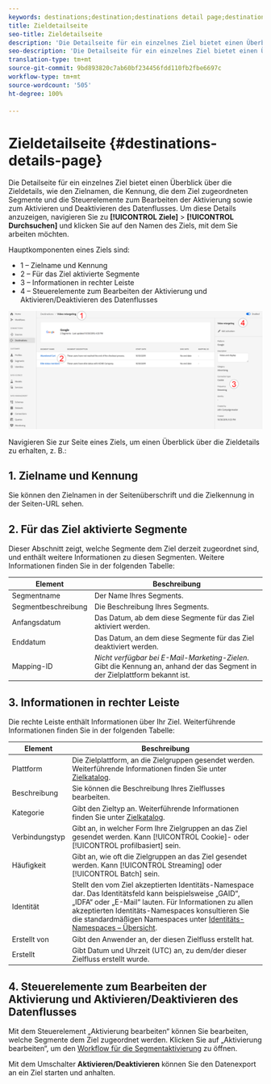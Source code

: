 ```yaml
---
keywords: destinations;destination;destinations detail page;destinations details page
title: Zieldetailseite
seo-title: Zieldetailseite
description: 'Die Detailseite für ein einzelnes Ziel bietet einen Überblick über die Zieldetails, wie den Zielnamen, die Kennung, die dem Ziel zugeordneten Segmente und die Steuerelemente zum Bearbeiten der Aktivierung sowie zum Aktivieren und Deaktivieren des Datenflusses. '
seo-description: 'Die Detailseite für ein einzelnes Ziel bietet einen Überblick über die Zieldetails, wie den Zielnamen, die Kennung, die dem Ziel zugeordneten Segmente und die Steuerelemente zum Bearbeiten der Aktivierung sowie zum Aktivieren und Deaktivieren des Datenflusses. '
translation-type: tm+mt
source-git-commit: 9bd893820c7ab60bf234456fdd110fb2fbe6697c
workflow-type: tm+mt
source-wordcount: '505'
ht-degree: 100%

---
```



# Zieldetailseite {#destinations-details-page}

Die Detailseite für ein einzelnes Ziel bietet einen Überblick über die Zieldetails, wie den Zielnamen, die Kennung, die dem Ziel zugeordneten Segmente und die Steuerelemente zum Bearbeiten der Aktivierung sowie zum Aktivieren und Deaktivieren des Datenflusses. Um diese Details anzuzeigen, navigieren Sie zu **[!UICONTROL Ziele]** > **[!UICONTROL Durchsuchen]** und klicken Sie auf den Namen des Ziels, mit dem Sie arbeiten möchten.

Hauptkomponenten eines Ziels sind:

* 1 – Zielname und Kennung
* 2 – Für das Ziel aktivierte Segmente
* 3 – Informationen in rechter Leiste
* 4 – Steuerelemente zum Bearbeiten der Aktivierung und Aktivieren/Deaktivieren des Datenflusses

![Nummerierte Zielseite](/help/rtcdp/destinations/assets/destination-page-numbered.png)

Navigieren Sie zur Seite eines Ziels, um einen Überblick über die Zieldetails zu erhalten, z. B.:

## 1. Zielname und Kennung

Sie können den Zielnamen in der Seitenüberschrift und die Zielkennung in der Seiten-URL sehen.

## 2. Für das Ziel aktivierte Segmente

Dieser Abschnitt zeigt, welche Segmente dem Ziel derzeit zugeordnet sind, und enthält weitere Informationen zu diesen Segmenten. Weitere Informationen finden Sie in der folgenden Tabelle:

| Element | Beschreibung |
---------|----------|
| Segmentname | Der Name Ihres Segments. |
| Segmentbeschreibung | Die Beschreibung Ihres Segments. |
| Anfangsdatum | Das Datum, ab dem diese Segmente für das Ziel aktiviert werden. |
| Enddatum | Das Datum, an dem diese Segmente für das Ziel deaktiviert werden. |
| Mapping-ID | *Nicht verfügbar bei E-Mail-Marketing-Zielen*. Gibt die Kennung an, anhand der das Segment in der Zielplattform bekannt ist. |

## 3. Informationen in rechter Leiste

Die rechte Leiste enthält Informationen über Ihr Ziel. Weiterführende Informationen finden Sie in der folgenden Tabelle:

| Element | Beschreibung |
---------|----------|
| Plattform | Die Zielplattform, an die Zielgruppen gesendet werden. Weiterführende Informationen finden Sie unter [Zielkatalog](/help/rtcdp/destinations/destinations-catalog.md). |
| Beschreibung | Sie können die Beschreibung Ihres Zielflusses bearbeiten. |
| Kategorie | Gibt den Zieltyp an. Weiterführende Informationen finden Sie unter [Zielkatalog](/help/rtcdp/destinations/destinations-catalog.md). |
| Verbindungstyp | Gibt an, in welcher Form Ihre Zielgruppen an das Ziel gesendet werden. Kann [!UICONTROL Cookie]- oder [!UICONTROL profilbasiert] sein. |
| Häufigkeit | Gibt an, wie oft die Zielgruppen an das Ziel gesendet werden. Kann [!UICONTROL Streaming] oder [!UICONTROL Batch] sein. |
| Identität | Stellt den vom Ziel akzeptierten Identitäts-Namespace dar. Das Identitätsfeld kann beispielsweise „GAID“, „IDFA“ oder „E-Mail“ lauten. Für Informationen zu allen akzeptierten Identitäts-Namespaces konsultieren Sie die standardmäßigen Namespaces unter [Identitäts-Namespaces – Übersicht](../../identity-service/namespaces.md). |
| Erstellt von | Gibt den Anwender an, der diesen Zielfluss erstellt hat. |
| Erstellt | Gibt Datum und Uhrzeit (UTC) an, zu dem/der dieser Zielfluss erstellt wurde. |

## 4. Steuerelemente zum Bearbeiten der Aktivierung und Aktivieren/Deaktivieren des Datenflusses

Mit dem Steuerelement „Aktivierung bearbeiten“ können Sie bearbeiten, welche Segmente dem Ziel zugeordnet werden. Klicken Sie auf „Aktivierung bearbeiten“, um den [Workflow für die Segmentaktivierung](/help/rtcdp/destinations/activate-destinations.md) zu öffnen.

Mit dem Umschalter **Aktivieren/Deaktivieren** können Sie den Datenexport an ein Ziel starten und anhalten.